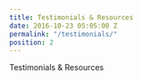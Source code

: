 ```yaml
---
title: Testimonials & Resources
date: 2016-10-23 05:05:00 Z
permalink: "/testimonials/"
position: 2
---
```


Testimonials & Resources